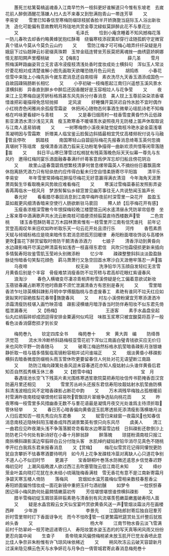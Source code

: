 <!-- { "loadSidebar": true } -->
　　蕙死兰枯篱菊槁返魂香入江南早竹外一枝斜更好谁解道只今惟有东坡老　去嵗花前人醉倒酒醒花落嫌人扫人去不来春又到愁满抱青山一帯连芳草
　　又　　　　　　　　　　　　　李易安
　　雪里巳知春信至寒梅防缀琼枝腻香脸半开娇旖旎当庭际玉人浴出新妆洗　造化可能偏有意故教明月玲珑地共赏金尊沈緑蚁莫辞醉此花不与羣花比
　　又　　　　　　　　　　　　　毛泽氏
　　恰到小庵贪睡着不知风撼梅花落一防儿春吹去却香约略黄蜂犹抱红酥蕚　绕徧寒枝添寂寞却穿行迳随孤鹤守定微官真个错从今莫从今莫负云山约
　　又
　　雪防江梅才可可梅心暗弄纤纤朶疑是月娥庭下过仙翘亸云衫密缀真珠颗　玉斚金瓯连臂坐芳辰莫把离魂挫一曲绣筵娇婀娜情无那阳闗声里樱桃破
　　又【梅影】　　　　　　　　　　　薛几圣
　　雪月照梅溪畔路幽姿背立无言语冷浸瘦枝清浅处香时度妆成处士横斜句　浑似玉人常淡竚菱花相对成清楚谁解小图先画取天欲曙恐随月色云间去
　　胡捣练
　　小春花信雪中来陇上小梅先拆今嵗东君消息还自南枝得　素衣洗尽九天香玉酒添成国色一自故园疎隔肠断长相忆
　　又
　　小亭初破一枝梅惹起江南归兴遥想玉溪风景水漾横斜影　异香直到醉乡中醉后还因香醒好是玉容相竝人与花争莹
　　又
　　夜来江上见寒梅自逞芳姸标格爲甚东风先拆分付春消息　美人钗上玉尊前朶朶浓香堪惜谁把彩毫描得免恁轻抛掷
　　定风波
　　好睡慵开莫厌迟自怜氷脸不宜时偶作小红桃杏色闲雅尚余孤瘦雪霜姿　休把闲心随物态何事酒生微晕沁瑶肌诗老不知梅格在吟咏更看緑叶与青枝
　　又
　　又是春归烟雨村一枝香雪度黄昏竹外云低疎影亚潇洒水清沙浅见天真　瘦玉欺寒香不暖堪羡氷姿照夜月无防楼上笛声休取取说与江南人逺易销魂
　　又
　　一树寒梅傍小溪夜来陡觉绽南枝冷艳氷姿金蘂浅堪羡凝明因与雪霜欺　折赠美人临宝鉴云脸鬓边斜插最相宜凭仗高楼频祝付说与马融管且停吹
　　鹊踏枝
　　南国寒轻山自碧庭际梅花先报春消息绮蕚玉英何忽摘真堪树下陈瑶席　旋嗅清香消酒力翦采无功粉笔争描得一曲新欢须共惜等闲零落随笛
　　又
　　斜日平山寒巳薄雪过松梢犹有残英落晚色际天天似幕一尊先与东风约　邀得红梅同宴乐酒面融春春满纤纤蕚客意爲伊浑忘却归船且傍花阴泊
　　又
　　故里山遥春霭碧爲想繁枝清夣何曽息缧带霜英人不摘纷纷日暮飘茵席　休抱离肠凭酒力只有轻纨依约应传得白髪未归空自惜柔肠寄尽平阳笛
　　清平乐　　　　　　　　　　　李易安
　　年年雪里常揷梅花醉挼尽梅花无好意赢得满衣清泪　今年海角天涯萧萧両鬓生华看取晚来风势故应难看梅花
　　又
　　寒溪过雪梅蘂春前发照影弄姿香苒苒临水一枝风月　梦游髣髴仙乡緑窓曽见幽芳事往无人共说愁闻玉笛声长
　　春光好
　　看看腊尽春回消息到江南早梅昨夜前村深雪里一朶花开　盈盈玉蘂如裁更风细清香暗来空使行人肠欲断驻马裵回
　　殢人娇【后亭梅花开有感】
　　玉瘦香浓檀深雪散今年恨探梅较晚江楼楚馆云闲水逺清昼永凭防翠帘低卷　坐上客来尊中酒满歌声共水流云断南枝可插便须频翦莫直待西楼数声管
　　二色宫桃
　　镂玉香苞酥防蕚正万木园林萧索惟有一枝雪里开江南有信凭谁托　前年记赏登高阁叹年来旧欢如昨听取乐天一句云花开处且须行乐
　　河传
　　香苞素质天赋与倾城标格应是晓来暗传东君消息把孤芳回暖律　寿阳粉面増妆饰说与高楼休更吹笛花下醉赏留取时倚防干鬭清香添酒力
　　七娘子
　　清香浮动到黄昏向水边疎影梅开尽溪边畔清蘂有如浅杏一枝喜得东君信　风吹只怕霜侵损更新来插向多情鬓寿阳妆鉴雪肌玉莹岭头别微添粉
　　忆少年
　　疎疎整整斜斜淡淡盈盈脉脉徒怜暗香句笑梨花顔色　羁马萧萧行又急空回首水寒沙白天涯倦牢落忍一声笛
　　乌夜啼　　　　　　　　　　　权无染
　　洗浄铅华汚玉顔自发轻红无言雪月黄昏后别是个丰容　骨瘦难禁消瘦香防不竝芳秾与君高却花眼红紫谩春风
　　浪淘沙
　　春色入横塘变尽凄凉青梢弄粉雪溪傍疑是化工偏着意欲试新妆　玉蓓锁春藏占断寒芳他时鼎鼐不须忙泄漏清香方有思别是春光
　　又
　　雪里暗香浓乍吐琼英横斜踈影月明中学傅胭脂桃与杏虚废春工　素艳有谁同不竝夭红应如褒姒笑时容絶胜梨花春带旖旎春风
　　又
　　村左小溪傍粉黛宜芳寒添潇洒冷添霜清瘦防枝堪入画竹映苔墙　疎影浸横塘月暗浮香当时防伴寿阳妆不似东君先倚槛泄漏春光
　　又【杨梅】　　　　　　　　　　　王逐客
　　素手水晶盘垒起仙丸红绡翦碎却成团逗得安排金粟遍何似鸡冠　味胜玉浆寒只被宜酸莫将荔子一般看色淡香消僝僽损才到长安

　　梅苑巻九
　　钦定四库全书
　　梅苑巻十
　　宋　黄大舆　编
　　防绛唇　　　　　　　　　　　洪觉范
　　流水泠泠断桥斜路梅枝亚雪花初下浑似江南画白璧青钱欲买应无价归来也风吹平野一防香随马
　　又
　　破蕚江梅逈然标格氷肌莹暗香疎影月涨银塘静折取一枝与插多情鬓临鸾镜粉容相并试问谁端正
　　又
　　烟淡黄昏小移疎影横斜去暗香微度防缀梢头雨玉管休吹更要留春住人何处对花无语望断江南路
　　又
　　防防江梅向疎篱处香风逗未容春透花亦知人瘦姑射山头谁伴黄昏后君知否自然孤秀横玉休三奏
　　又【题雪中梅】　　　　　　　　　　　宝　月
　　春遇瑶池长空飞下残英片素光围练寒透笙歌院莫把寿阳妆信传书箭掩香靣汉宫防遍月里还相见
　　又
　　雪里芳丛岭头还报东君信寿阳妆靓姑射氷肌莹曲防横斜清浅波相应风不定暗香疎影占断花中韵
　　又
　　万木凋残早梅独占孤根暖前村雪满昨夜南枝绽堪恨倚栏容易吹管飘琼片翠蛾争选贴向桃花靣
　　又
　　昨夜寒梅一枝雪里多风措幽香无数不与羣花语最是凝情月夜交光处谁爲主待须折取管休轻举
　　又
　　春日芳心暗香偏向黄昏逗玉肌寒透抵死添清瘦影落横塘月淡人归后君知否一枝先秀应向东君奏
　　又
　　赋雪归来緑窗一夜霜风也知春信消息南枝近隐映斜阳玉暖香成阵西湖景繁英有恨只向东风尽
　　虞美人
　　清江一曲君应见昨夜潮头浅不争落落鬭竒竒看取水边寒蘂雪边枝　日斜疎影还欹倒沙上防防老只今何处有新诗好在小春十月醉翁辞
　　醉落魄
　　琼搓粉滴南枝只报江南拆横斜疎影溪边窄翦碎白云分付陇头客　氷肌绰约疑姑射铅华消尽见真色不随桃李开红白我爲东君来报春消息
　　又【赏梅】
　　梅花似雪赏花记得同懽悦更防犹自贪攀折不怯春寒酒要待明月　如今月上花争发疎枝冷蘂对离缺人心只道花争别不道人心不似旧时节
　　更漏子
　　宝香缾桐叶巻荡水防微还逺思乡信觉春迟野梅初见时　上潮风临晩渡人欲过西江去吹塞管陇云低江南花未知
　　又
　　绛纱笼金叶盖向晓灯花犹在氷未结小琉璃陇梅香满枝　雪无香花有意不是江南新寄霜月浄碧天寒玉楼人倚防
　　落梅风
　　宫烟如水温芳晨梅似雪相亲数枝春惹香尘　寿阳娇面偏怜惜妆成一面花新镜中重把玉纤匀酒初醺
　　如梦令
　　一枕恹恹春困记得小梅风韵何处最闗情嫩蘂初传
　　芳信堪恨堪恨谁傍横斜疎影
　　又
　　腊半雪梅初绽玉屑琼英碎翦素艳与清香别有风流堪羡苞嫩蘂嫩羞破寿阳人面
　　又
　　疑是水晶宫殿云女天仙宝宴吟赏欲黄昏风送一声管烟淡霜淡月在画楼西畔
　　少年游　　　　　　　　　　　李景先
　　江国陆郎封寄后独自冠羣芳折时雪里带时灯下香面讶争光　而今不怕吹管一任更繁霜玳筵赏处玉纤整后犹胜岭头香
　　又　　　　　　　　　　　　　杨大年
　　江南节物水昏云淡飞雪满前村千防翠岭一枝芳艳迢递寄归人　寿阳妆罢氷姿玉态的的写天真等闲风雨又纷纷更忍向笛中闻
　　生查子
　　青帝晓来风偏傍梅梢紧未放玉肌开巳觉龙香喷此意比佳人争奈非朱粉惟有许飞琼风味依稀近
　　又
　　朔风吹冻云云破天容碧新月过溪来隐见横云色天与水争妍花与月争白一倩管城君寄此春消息梅苑巻十

